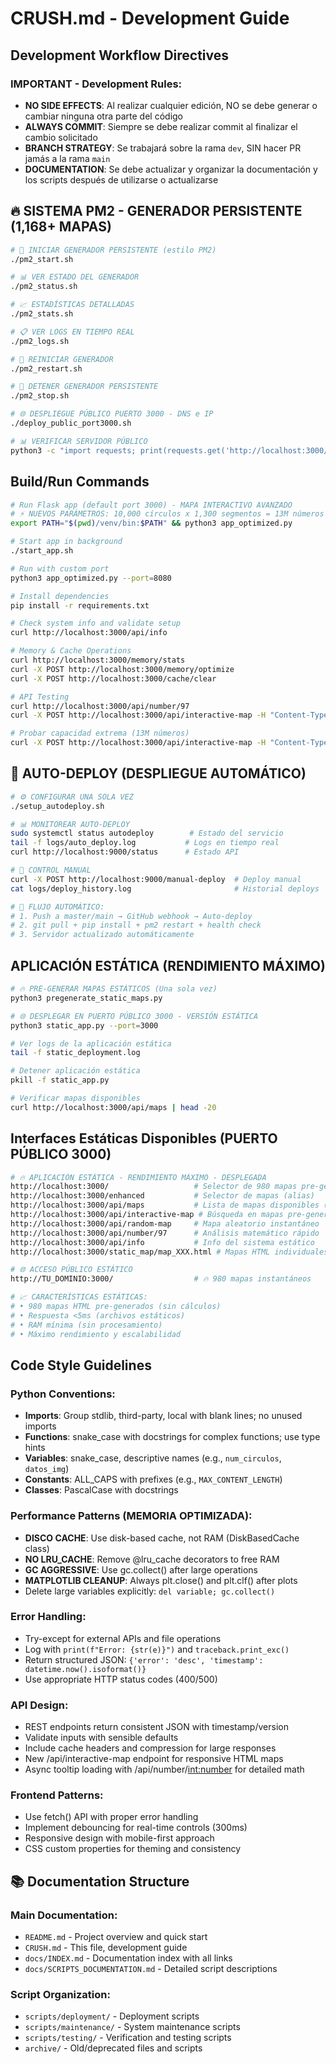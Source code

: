 # CRUSH.md - Development Guide

## Development Workflow Directives

### IMPORTANT - Development Rules:
- **NO SIDE EFFECTS**: Al realizar cualquier edición, NO se debe generar o cambiar ninguna otra parte del código
- **ALWAYS COMMIT**: Siempre se debe realizar commit al finalizar el cambio solicitado
- **BRANCH STRATEGY**: Se trabajará sobre la rama `dev`, SIN hacer PR jamás a la rama `main`
- **DOCUMENTATION**: Se debe actualizar y organizar la documentación y los scripts después de utilizarse o actualizarse

## 🔥 SISTEMA PM2 - GENERADOR PERSISTENTE (1,168+ MAPAS)
```bash
# 🚀 INICIAR GENERADOR PERSISTENTE (estilo PM2)
./pm2_start.sh

# 📊 VER ESTADO DEL GENERADOR
./pm2_status.sh

# 📈 ESTADÍSTICAS DETALLADAS
./pm2_stats.sh

# 📋 VER LOGS EN TIEMPO REAL
./pm2_logs.sh

# 🔄 REINICIAR GENERADOR
./pm2_restart.sh

# 🛑 DETENER GENERADOR PERSISTENTE
./pm2_stop.sh

# 🌐 DESPLIEGUE PÚBLICO PUERTO 3000 - DNS e IP 
./deploy_public_port3000.sh

# 📊 VERIFICAR SERVIDOR PÚBLICO
python3 -c "import requests; print(requests.get('http://localhost:3000/api/info').json())"
```

## Build/Run Commands
```bash
# Run Flask app (default port 3000) - MAPA INTERACTIVO AVANZADO
# ⚡ NUEVOS PARÁMETROS: 10,000 círculos x 1,300 segmentos = 13M números
export PATH="$(pwd)/venv/bin:$PATH" && python3 app_optimized.py

# Start app in background
./start_app.sh

# Run with custom port
python3 app_optimized.py --port=8080

# Install dependencies
pip install -r requirements.txt

# Check system info and validate setup
curl http://localhost:3000/api/info

# Memory & Cache Operations
curl http://localhost:3000/memory/stats
curl -X POST http://localhost:3000/memory/optimize
curl -X POST http://localhost:3000/cache/clear

# API Testing
curl http://localhost:3000/api/number/97
curl -X POST http://localhost:3000/api/interactive-map -H "Content-Type: application/json" -d '{"num_circulos": 10000, "divisiones_por_circulo": 1300}'

# Probar capacidad extrema (13M números)
curl -X POST http://localhost:3000/api/interactive-map -H "Content-Type: application/json" -d '{"num_circulos": 10000, "divisiones_por_circulo": 1300}' --max-time 600
```

## 🚀 AUTO-DEPLOY (DESPLIEGUE AUTOMÁTICO)
```bash
# ⚙️ CONFIGURAR UNA SOLA VEZ
./setup_autodeploy.sh

# 📊 MONITOREAR AUTO-DEPLOY
sudo systemctl status autodeploy        # Estado del servicio
tail -f logs/auto_deploy.log           # Logs en tiempo real
curl http://localhost:9000/status      # Estado API

# 🔧 CONTROL MANUAL
curl -X POST http://localhost:9000/manual-deploy  # Deploy manual
cat logs/deploy_history.log                       # Historial deploys

# 🔄 FLUJO AUTOMÁTICO:
# 1. Push a master/main → GitHub webhook → Auto-deploy
# 2. git pull + pip install + pm2 restart + health check
# 3. Servidor actualizado automáticamente
```

## APLICACIÓN ESTÁTICA (RENDIMIENTO MÁXIMO)
```bash
# 🔥 PRE-GENERAR MAPAS ESTÁTICOS (Una sola vez)
python3 pregenerate_static_maps.py

# 🌐 DESPLEGAR EN PUERTO PÚBLICO 3000 - VERSIÓN ESTÁTICA
python3 static_app.py --port=3000

# Ver logs de la aplicación estática
tail -f static_deployment.log

# Detener aplicación estática
pkill -f static_app.py

# Verificar mapas disponibles
curl http://localhost:3000/api/maps | head -20
```

## Interfaces Estáticas Disponibles (PUERTO PÚBLICO 3000)
```bash
# 🔥 APLICACIÓN ESTÁTICA - RENDIMIENTO MÁXIMO - DESPLEGADA
http://localhost:3000/                   # Selector de 980 mapas pre-generados
http://localhost:3000/enhanced           # Selector de mapas (alias)
http://localhost:3000/api/maps           # Lista de mapas disponibles (JSON)
http://localhost:3000/api/interactive-map # Búsqueda en mapas pre-generados (POST)
http://localhost:3000/api/random-map     # Mapa aleatorio instantáneo
http://localhost:3000/api/number/97      # Análisis matemático rápido
http://localhost:3000/api/info           # Info del sistema estático
http://localhost:3000/static_map/map_XXX.html # Mapas HTML individuales

# 🌐 ACCESO PÚBLICO ESTÁTICO
http://TU_DOMINIO:3000/                  # 🔥 980 mapas instantáneos

# 📈 CARACTERÍSTICAS ESTÁTICAS:
# • 980 mapas HTML pre-generados (sin cálculos)
# • Respuesta <5ms (archivos estáticos)
# • RAM mínima (sin procesamiento)
# • Máximo rendimiento y escalabilidad
```

## Code Style Guidelines

### Python Conventions:
- **Imports**: Group stdlib, third-party, local with blank lines; no unused imports
- **Functions**: snake_case with docstrings for complex functions; use type hints
- **Variables**: snake_case, descriptive names (e.g., `num_circulos`, `datos_img`)
- **Constants**: ALL_CAPS with prefixes (e.g., `MAX_CONTENT_LENGTH`)
- **Classes**: PascalCase with docstrings

### Performance Patterns (MEMORIA OPTIMIZADA):
- **DISCO CACHE**: Use disk-based cache, not RAM (DiskBasedCache class)
- **NO LRU_CACHE**: Remove @lru_cache decorators to free RAM
- **GC AGGRESSIVE**: Use gc.collect() after large operations
- **MATPLOTLIB CLEANUP**: Always plt.close() and plt.clf() after plots
- Delete large variables explicitly: `del variable; gc.collect()`

### Error Handling:
- Try-except for external APIs and file operations
- Log with `print(f"Error: {str(e)}")` and `traceback.print_exc()`
- Return structured JSON: `{'error': 'desc', 'timestamp': datetime.now().isoformat()}`
- Use appropriate HTTP status codes (400/500)

### API Design:
- REST endpoints return consistent JSON with timestamp/version
- Validate inputs with sensible defaults
- Include cache headers and compression for large responses
- New /api/interactive-map endpoint for responsive HTML maps
- Async tooltip loading with /api/number/<int:number> for detailed math

### Frontend Patterns:
- Use fetch() API with proper error handling
- Implement debouncing for real-time controls (300ms)
- Responsive design with mobile-first approach
- CSS custom properties for theming and consistency

## 📚 Documentation Structure

### Main Documentation:
- `README.md` - Project overview and quick start
- `CRUSH.md` - This file, development guide
- `docs/INDEX.md` - Documentation index with all links
- `docs/SCRIPTS_DOCUMENTATION.md` - Detailed script descriptions

### Script Organization:
- `scripts/deployment/` - Deployment scripts
- `scripts/maintenance/` - System maintenance scripts  
- `scripts/testing/` - Verification and testing scripts
- `archive/` - Old/deprecated files and scripts